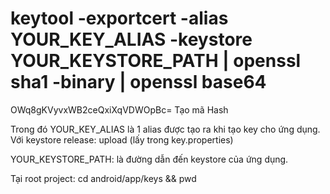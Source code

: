 # keytool -exportcert -alias YOUR_KEY_ALIAS -keystore YOUR_KEYSTORE_PATH | openssl sha1 -binary | openssl base64
OWq8gKVyvxWB2ceQxiXqVDWOpBc=
Tạo mã Hash

Trong đó YOUR_KEY_ALIAS là 1 alias được tạo ra khi tạo key cho ứng dụng.
Với keystore release: upload (lấy trong key.properties)

YOUR_KEYSTORE_PATH: là đường dẫn đến keystore của ứng dụng.

Tại root project: cd android/app/keys && pwd

